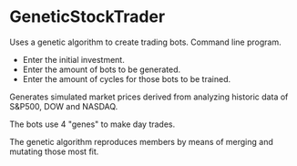 # GeneticStockTrader
Uses a genetic algorithm to create trading bots.
Command line program.

- Enter the initial investment.
- Enter the amount of bots to be generated.
- Enter the amount of cycles for those bots to be trained.

Generates simulated market prices derived from analyzing historic data of S&P500, DOW and NASDAQ.

The bots use 4 "genes" to make day trades.

The genetic algorithm reproduces members by means of merging and mutating those most fit.
